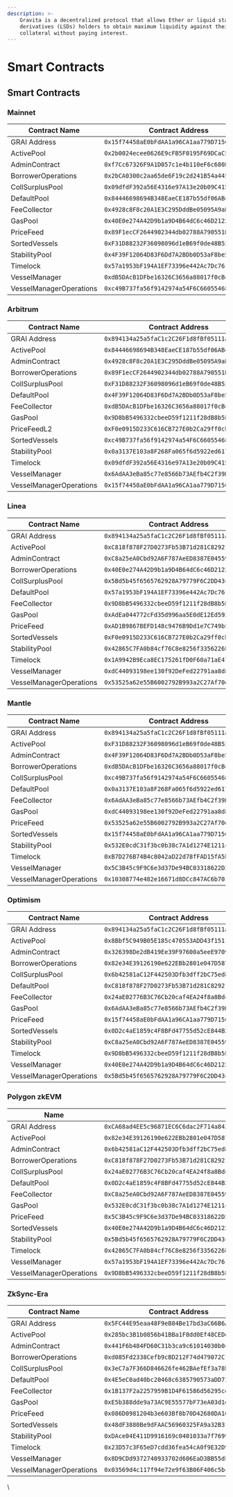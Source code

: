 ```yaml
---
description: >-
    Gravita is a decentralized protocol that allows Ether or liquid staking
    derivatives (LSDs) holders to obtain maximum liquidity against their
    collateral without paying interest.
---
```


# Smart Contracts

## Smart Contracts

### Mainnet

| Contract Name           | Contract Address                             |
| ----------------------- | -------------------------------------------- |
| GRAI Address            | `0x15f74458aE0bFdAA1a96CA1aa779D715Cc1Eefe4` |
| ActivePool              | `0x2b0024ecee0626E9cFB5F0195F69DCaC5b759Dc9` |
| AdminContract           | `0xf7Cc67326F9A1D057c1e4b110eF6c680B13a1f53` |
| BorrowerOperations      | `0x2bCA0300c2aa65de6F19c2d241B54a445C9990E2` |
| CollSurplusPool         | `0x09dfdF392a56E4316e97A13e20b09C415fCD3d7b` |
| DefaultPool             | `0x84446698694B348EaeCE187b55df06AB4Ce72b35` |
| FeeCollector            | `0x4928c8F8c20A1E3C295DddBe05095A9aBBdB3d14` |
| GasPool                 | `0x40E0e274A42D9b1a9D4B64dC6c46D21228d45C20` |
| PriceFeed               | `0x89F1ecCF2644902344db02788A790551Bb070351` |
| SortedVessels           | `0xF31D88232F36098096d1eB69f0de48B53a1d18Ce` |
| StabilityPool           | `0x4F39F12064D83F6Dd7A2BDb0D53aF8be560356A6` |
| Timelock                | `0x57a1953bF194A1EF73396e442Ac7Dc761dCd23cc` |
| VesselManager           | `0xdB5DAcB1DFbe16326C3656a88017f0cB4ece0977` |
| VesselManagerOperations | `0xc49B737fa56f9142974a54F6C66055468eC631d0` |

### Arbitrum

| Contract Name           | Contract Address                             |
| ----------------------- | -------------------------------------------- |
| GRAI Address            | `0x894134a25a5faC1c2C26F1d8fBf05111a3CB9487` |
| ActivePool              | `0x84446698694B348EaeCE187b55df06AB4Ce72b35` |
| AdminContract           | `0x4928c8F8c20A1E3C295DddBe05095A9aBBdB3d14` |
| BorrowerOperations      | `0x89F1ecCF2644902344db02788A790551Bb070351` |
| CollSurplusPool         | `0xF31D88232F36098096d1eB69f0de48B53a1d18Ce` |
| DefaultPool             | `0x4F39F12064D83F6Dd7A2BDb0D53aF8be560356A6` |
| FeeCollector            | `0xdB5DAcB1DFbe16326C3656a88017f0cB4ece0977` |
| GasPool                 | `0x9D8bB5496332cbeeD59f1211f28dB8b5Eb214B6D` |
| PriceFeedL2             | `0xF0e0915D233C616CB727E0b2Ca29ff0cbD51B66A` |
| SortedVessels           | `0xc49B737fa56f9142974a54F6C66055468eC631d0` |
| StabilityPool           | `0x0a3137E103a8F268Fa065f6d5922ed6173B7BDFA` |
| Timelock                | `0x09dfdF392a56E4316e97A13e20b09C415fCD3d7b` |
| VesselManager           | `0x6AdAA3eBa85c77e8566b73AEfb4C2f39Df4046Ca` |
| VesselManagerOperations | `0x15f74458aE0bFdAA1a96CA1aa779D715Cc1Eefe4` |

### Linea

| Contract Name           | Contract Address                             |
| ----------------------- | -------------------------------------------- |
| GRAI Address            | `0x894134a25a5faC1c2C26F1d8fBf05111a3CB9487` |
| ActivePool              | `0xC818f878F27D0273Fb53B71d281C82921F0aF15c` |
| AdminContract           | `0xC8a25eA0Cbd92A6F787AeED8387E04559053a9f8` |
| BorrowerOperations      | `0x40E0e274A42D9b1a9D4B64dC6c46D21228d45C20` |
| CollSurplusPool         | `0x5Bd5b45f6565762928A79779F6C2DD43c15c92EE` |
| DefaultPool             | `0x57a1953bF194A1EF73396e442Ac7Dc761dCd23cc` |
| FeeCollector            | `0x9D8bB5496332cbeeD59f1211f28dB8b5Eb214B6D` |
| GasPool                 | `0xAdEa044772cFd35d996aa5E0dE12Ed5937BAdD61` |
| PriceFeed               | `0xAD1B9867BEFD148c9476B9Dd1e7C749bFcefbB2e` |
| SortedVessels           | `0xF0e0915D233C616CB727E0b2Ca29ff0cbD51B66A` |
| StabilityPool           | `0x42865C7FA0b84cf76C8e8256f3356226EDC3b1be` |
| Timelock                | `0x1A9942B9Eca8EC175261fD0F60a71aE4745520A4` |
| VesselManager           | `0xdC44093198ee130f92DeFed22791aa8d8df7fBfA` |
| VesselManagerOperations | `0x53525a62e55B6002792B993a2C27Af70d12443e4` |

### Mantle

| Contract Name           | Contract Address                             |
| ----------------------- | -------------------------------------------- |
| GRAI Address            | `0x894134a25a5faC1c2C26F1d8fBf05111a3CB9487` |
| ActivePool              | `0xF31D88232F36098096d1eB69f0de48B53a1d18Ce` |
| AdminContract           | `0x4F39F12064D83F6Dd7A2BDb0D53aF8be560356A6` |
| BorrowerOperations      | `0xdB5DAcB1DFbe16326C3656a88017f0cB4ece0977` |
| CollSurplusPool         | `0xc49B737fa56f9142974a54F6C66055468eC631d0` |
| DefaultPool             | `0x0a3137E103a8F268Fa065f6d5922ed6173B7BDFA` |
| FeeCollector            | `0x6AdAA3eBa85c77e8566b73AEfb4C2f39Df4046Ca` |
| GasPool                 | `0xdC44093198ee130f92DeFed22791aa8d8df7fBfA` |
| PriceFeed               | `0x53525a62e55B6002792B993a2C27Af70d12443e4` |
| SortedVessels           | `0x15f74458aE0bFdAA1a96CA1aa779D715Cc1Eefe4` |
| StabilityPool           | `0x532E0cdC31f3bc0b38c7A1d1274E1211cCF81B75` |
| Timelock                | `0xB7D276B74B4c8042aD22d78fFAD15fA5bd02A783` |
| VesselManager           | `0x5C3B45c9F9C6e3d37De94BC03318622D3DD3f525` |
| VesselManagerOperations | `0x10308774e482e16671d8DCc847AC6b701f516611` |

### Optimism

| Contract Name           | Contract Address                             |
| ----------------------- | -------------------------------------------- |
| GRAI Address            | `0x894134a25a5faC1c2C26F1d8fBf05111a3CB9487` |
| ActivePool              | `0x8Bbf5C949B05E185c470553ADD43f15118CA3e44` |
| AdminContract           | `0x326398De2dB419Ee39F97600a5eeE97093cf3B27` |
| BorrowerOperations      | `0x82e34E39126190e622EBb2801e047D587AC94c5D` |
| CollSurplusPool         | `0x6b42581aC12F442503Dfb3dff2bC75ed83850637` |
| DefaultPool             | `0xC818f878F27D0273Fb53B71d281C82921F0aF15c` |
| FeeCollector            | `0x24aE02776B3C76Cb20caf4EA24f8a8Bd438B09E7` |
| GasPool                 | `0x6AdAA3eBa85c77e8566b73AEfb4C2f39Df4046Ca` |
| PriceFeed               | `0x15f74458aE0bFdAA1a96CA1aa779D715Cc1Eefe4` |
| SortedVessels           | `0x0D2c4aE1859c4F8BFd47755d52cE844B26cb2a09` |
| StabilityPool           | `0xC8a25eA0Cbd92A6F787AeED8387E04559053a9f8` |
| Timelock                | `0x9D8bB5496332cbeeD59f1211f28dB8b5Eb214B6D` |
| VesselManager           | `0x40E0e274A42D9b1a9D4B64dC6c46D21228d45C20` |
| VesselManagerOperations | `0x5Bd5b45f6565762928A79779F6C2DD43c15c92EE` |

### Polygon zkEVM

| Name                    |                                              |
| ----------------------- | -------------------------------------------- |
| GRAI Address            | `0xCA68ad4EE5c96871EC6C6dac2F714a8437A3Fe66` |
| ActivePool              | `0x82e34E39126190e622EBb2801e047D587AC94c5D` |
| AdminContract           | `0x6b42581aC12F442503Dfb3dff2bC75ed83850637` |
| BorrowerOperations      | `0xC818f878F27D0273Fb53B71d281C82921F0aF15c` |
| CollSurplusPool         | `0x24aE02776B3C76Cb20caf4EA24f8a8Bd438B09E7` |
| DefaultPool             | `0x0D2c4aE1859c4F8BFd47755d52cE844B26cb2a09` |
| FeeCollector            | `0xC8a25eA0Cbd92A6F787AeED8387E04559053a9f8` |
| GasPool                 | `0x532E0cdC31f3bc0b38c7A1d1274E1211cCF81B75` |
| PriceFeed               | `0x5C3B45c9F9C6e3d37De94BC03318622D3DD3f525` |
| SortedVessels           | `0x40E0e274A42D9b1a9D4B64dC6c46D21228d45C20` |
| StabilityPool           | `0x5Bd5b45f6565762928A79779F6C2DD43c15c92EE` |
| Timelock                | `0x42865C7FA0b84cf76C8e8256f3356226EDC3b1be` |
| VesselManager           | `0x57a1953bF194A1EF73396e442Ac7Dc761dCd23cc` |
| VesselManagerOperations | `0x9D8bB5496332cbeeD59f1211f28dB8b5Eb214B6D` |

### ZkSync-Era

| Contract Name           | Contract Address                             |
| ----------------------- | -------------------------------------------- |
| GRAI Address            | `0x5FC44E95eaa48F9eB84Be17bd3aC66B6A82Af709` |
| ActivePool              | `0x285bc3B1b0856b41BBa1F8dd0Ef48CEDd8Ba91E1` |
| AdminContract           | `0x441F6b484FD60C31b3ca9c61014030b0403F805a` |
| BorrowerOperations      | `0xd085Fd2338Cefb9cBD212F74d479072C1E7A25bf` |
| CollSurplusPool         | `0x3eC7a7F366D846626fe462BAefEf3a78beC5964c` |
| DefaultPool             | `0x4E5eC0ad40bc20468c6385790573aDD731F95fe1` |
| FeeCollector            | `0x1B137F2a2257959B1D4F61586d56295ce4d62Dcf` |
| GasPool                 | `0xE5b388dde9a73AC9E55577bF73eA03d1eE5aE48b` |
| PriceFeed               | `0x086D0981204b3e603Bf8b70D42680DA10b4dDa31` |
| SortedVessels           | `0x48dF3880Be9dFAAC56960325FA9a32B31fd351EA` |
| StabilityPool           | `0xDAce04E411D9916169c0401033a7f76994eF5A0f` |
| Timelock                | `0x23D57c3F65eD7cdd36fea54cA0f9E32D91EaeD63` |
| VesselManager           | `0x8D9CDd9372740933702d606EaD3BB55dFfDC6303` |
| VesselManagerOperations | `0x03569d4c117f94e72e9f63B06F406c5bc7caddE9` |

\
